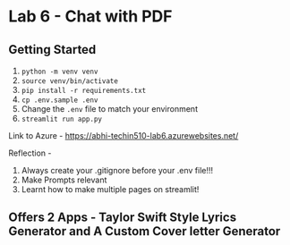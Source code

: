 # Lab 6 - Chat with PDF

## Getting Started

1. `python -m venv venv`
1. `source venv/bin/activate`
1. `pip install -r requirements.txt`
1. `cp .env.sample .env`
1. Change the `.env` file to match your environment
1. `streamlit run app.py`

Link to Azure - https://abhi-techin510-lab6.azurewebsites.net/

Reflection - 
1. Always create your .gitignore before your .env file!!!
2. Make Prompts relevant
3. Learnt how to make multiple pages on streamlit!

## Offers 2 Apps - Taylor Swift Style Lyrics Generator and A Custom Cover letter Generator
